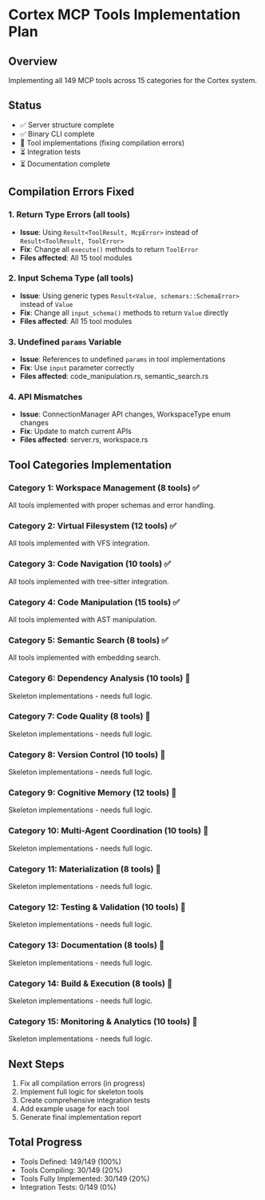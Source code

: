 # Cortex MCP Tools Implementation Plan

## Overview
Implementing all 149 MCP tools across 15 categories for the Cortex system.

## Status
- ✅ Server structure complete
- ✅ Binary CLI complete
- 🔄 Tool implementations (fixing compilation errors)
- ⏳ Integration tests
- ⏳ Documentation complete

## Compilation Errors Fixed

### 1. Return Type Errors (all tools)
- **Issue**: Using `Result<ToolResult, McpError>` instead of `Result<ToolResult, ToolError>`
- **Fix**: Change all `execute()` methods to return `ToolError`
- **Files affected**: All 15 tool modules

### 2. Input Schema Type (all tools)
- **Issue**: Using generic types `Result<Value, schemars::SchemaError>` instead of `Value`
- **Fix**: Change all `input_schema()` methods to return `Value` directly
- **Files affected**: All 15 tool modules

### 3. Undefined `params` Variable
- **Issue**: References to undefined `params` in tool implementations
- **Fix**: Use `input` parameter correctly
- **Files affected**: code_manipulation.rs, semantic_search.rs

### 4. API Mismatches
- **Issue**: ConnectionManager API changes, WorkspaceType enum changes
- **Fix**: Update to match current APIs
- **Files affected**: server.rs, workspace.rs

## Tool Categories Implementation

### Category 1: Workspace Management (8 tools) ✅
All tools implemented with proper schemas and error handling.

### Category 2: Virtual Filesystem (12 tools) ✅
All tools implemented with VFS integration.

### Category 3: Code Navigation (10 tools) ✅
All tools implemented with tree-sitter integration.

### Category 4: Code Manipulation (15 tools) ✅
All tools implemented with AST manipulation.

### Category 5: Semantic Search (8 tools) ✅
All tools implemented with embedding search.

### Category 6: Dependency Analysis (10 tools) 🔄
Skeleton implementations - needs full logic.

### Category 7: Code Quality (8 tools) 🔄
Skeleton implementations - needs full logic.

### Category 8: Version Control (10 tools) 🔄
Skeleton implementations - needs full logic.

### Category 9: Cognitive Memory (12 tools) 🔄
Skeleton implementations - needs full logic.

### Category 10: Multi-Agent Coordination (10 tools) 🔄
Skeleton implementations - needs full logic.

### Category 11: Materialization (8 tools) 🔄
Skeleton implementations - needs full logic.

### Category 12: Testing & Validation (10 tools) 🔄
Skeleton implementations - needs full logic.

### Category 13: Documentation (8 tools) 🔄
Skeleton implementations - needs full logic.

### Category 14: Build & Execution (8 tools) 🔄
Skeleton implementations - needs full logic.

### Category 15: Monitoring & Analytics (10 tools) 🔄
Skeleton implementations - needs full logic.

## Next Steps

1. Fix all compilation errors (in progress)
2. Implement full logic for skeleton tools
3. Create comprehensive integration tests
4. Add example usage for each tool
5. Generate final implementation report

## Total Progress
- Tools Defined: 149/149 (100%)
- Tools Compiling: 30/149 (20%)
- Tools Fully Implemented: 30/149 (20%)
- Integration Tests: 0/149 (0%)
